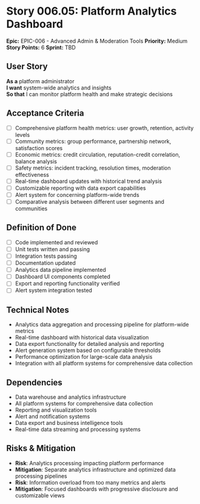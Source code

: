 # Story 006.05: Platform Analytics Dashboard

**Epic:** EPIC-006 - Advanced Admin & Moderation Tools
**Priority:** Medium
**Story Points:** 6
**Sprint:** TBD

## User Story
**As a** platform administrator  
**I want** system-wide analytics and insights  
**So that** I can monitor platform health and make strategic decisions  

## Acceptance Criteria
- [ ] Comprehensive platform health metrics: user growth, retention, activity levels
- [ ] Community metrics: group performance, partnership network, satisfaction scores
- [ ] Economic metrics: credit circulation, reputation-credit correlation, balance analysis
- [ ] Safety metrics: incident tracking, resolution times, moderation effectiveness
- [ ] Real-time dashboard updates with historical trend analysis
- [ ] Customizable reporting with data export capabilities
- [ ] Alert system for concerning platform-wide trends
- [ ] Comparative analysis between different user segments and communities

## Definition of Done
- [ ] Code implemented and reviewed
- [ ] Unit tests written and passing
- [ ] Integration tests passing
- [ ] Documentation updated
- [ ] Analytics data pipeline implemented
- [ ] Dashboard UI components completed
- [ ] Export and reporting functionality verified
- [ ] Alert system integration tested

## Technical Notes
- Analytics data aggregation and processing pipeline for platform-wide metrics
- Real-time dashboard with historical data visualization
- Data export functionality for detailed analysis and reporting
- Alert generation system based on configurable thresholds
- Performance optimization for large-scale data analysis
- Integration with all platform systems for comprehensive data collection

## Dependencies
- Data warehouse and analytics infrastructure
- All platform systems for comprehensive data collection
- Reporting and visualization tools
- Alert and notification systems
- Data export and business intelligence tools
- Real-time data streaming and processing systems

## Risks & Mitigation
- **Risk**: Analytics processing impacting platform performance
- **Mitigation**: Separate analytics infrastructure and optimized data processing pipelines
- **Risk**: Information overload from too many metrics and alerts
- **Mitigation**: Focused dashboards with progressive disclosure and customizable views